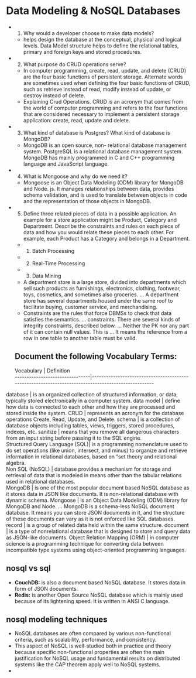 #  Data Modeling & NoSQL Databases

- 1. Why would a developer choose to make data models?
  - helps design the database at the conceptual, physical and logical levels. Data Model structure helps to define the relational tables, primary and foreign keys and stored procedures. 

- 2. What purpose do CRUD operations serve?
  - In computer programming, create, read, update, and delete (CRUD) are the four basic functions of persistent storage. Alternate words are sometimes used when defining the four basic functions of CRUD, such as retrieve instead of read, modify instead of update, or destroy instead of delete.
  - Explaining Crud Operations. CRUD is an acronym that comes from the world of computer programming and refers to the four functions that are considered necessary to implement a persistent storage application: create, read, update and delete.

- 3. What kind of database is Postgres? What kind of database is MongoDB?
  - MongoDB is an open source, non- relational database management system. PostgreSQL is a relational database management system. MongoDB has mainly programmed in C and C++ programming language and JavaScript language.

- 4. What is Mongoose and why do we need it?
  - Mongoose is an Object Data Modeling (ODM) library for MongoDB and Node. js. It manages relationships between data, provides schema validation, and is used to translate between objects in code and the representation of those objects in MongoDB.

- 5. Define three related pieces of data in a possible application. An example for a store application might be Product, Category and Department. Describe the constraints and rules on each piece of data and how you would relate these pieces to each other. For example, each Product has a Category and belongs in a Department.
  - 1. Batch Processing
  - 2. Real-Time Processing
  - 3. Data Mining
  - A department store is a large store, divided into departments which sell such products as furnishings, electronics, clothing, footwear, toys, cosmetics, and sometimes also groceries. ... A department store has several departments housed under the same roof to facilitate buying, customer service, and merchandising.
  - Constraints are the rules that force DBMSs to check that data satisfies the semantics. ... constraints. There are several kinds of integrity constraints, described below. ... Neither the PK nor any part of it can contain null values. This is ... It means the reference from a row in one table to another table must be valid.


  ## Document the following Vocabulary Terms:

  Vocabulary                     |  Definition                                                                                           
 --------------------------------|----------------------------------------------------------------------------------------------------
 
 database                        | is an organized collection of structured information, or data, typically stored electronically in a                                       computer system.
  data model                     | define how data is connected to each other and how they are processed and stored inside the system.
  CRUD                           | represents an acronym for the database operations Create, Read, Update, and Delete.
  schema                         | is a collection of database objects including tables, views, triggers, stored procedures, indexes, etc.
  sanitize                       | means that you remove all dangerous characters from an input string before passing it to the SQL engine.                                                                       
  Structured Query Language (SQL)| is a programming nomenclature used to do set operations (like union, intersect, and minus) to organize and retrieve information in relational databases, based on “set theory and relational algebra.                   
  Non SQL (NoSQL)                | database provides a mechanism for storage and retrieval of data that is modeled in means other than the tabular relations used in relational databases.   
  MongoDB                        |  is one of the most popular document based NoSQL database as it stores data in JSON like documents. It is non-relational database with dynamic schema.
  Mongoose                       | is an Object Data Modeling (ODM) library for MongoDB and Node. ... MongoDB is a schema-less NoSQL document database. It means you can store JSON documents in it, and the structure of these documents can vary as it is not enforced like SQL databases.
  record                         | is a group of related data held within the same structure. 
  document                       | is a type of nonrelational database that is designed to store and query data as JSON-like documents.
  Object Relation Mapping (ORM)  | in computer science is a programming technique for converting data between incompatible type systems using object-oriented programming languages.


## nosql vs sql
- **CouchDB:** is also a document based NoSQL database. It stores data in form of JSON documents.
- **Redis:** is another Open Source NoSQL database which is mainly used because of its lightening speed. It is written in ANSI C language.

## nosql modeling techniques
- NoSQL databases are often compared by various non-functional criteria, such as scalability, performance, and consistency.
- This aspect of NoSQL is well-studied both in practice and theory because specific non-functional properties are often the main justification for NoSQL usage and fundamental results on distributed systems like the CAP theorem apply well to NoSQL systems.  
- 
